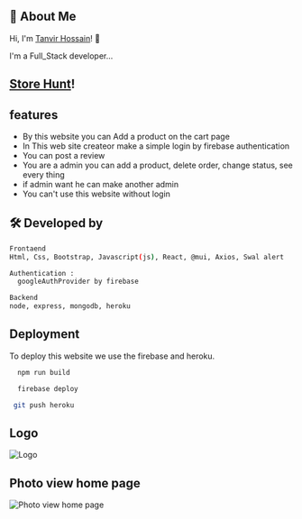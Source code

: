 ## 🚀 About Me

Hi, I'm [Tanvir Hossain](https://github.com/tanvir1017)! 👋

I'm a Full_Stack developer...

## [Store Hunt](https://store-hunt.web.app/)!

## features

- By this website you can Add a product on the cart page
- In This web site createor make a simple login by firebase authentication
- You can post a review
- You are a admin you can add a product, delete order, change status, see every thing
- if admin want he can make another admin
- You can't use this website without login

## 🛠 Developed by

```bash
Frontaend
Html, Css, Bootstrap, Javascript(js), React, @mui, Axios, Swal alert
```

```bash
Authentication :
  googleAuthProvider by firebase
```

```bash
Backend
node, express, mongodb, heroku
```

## Deployment

To deploy this website we use the firebase and heroku.

```bash
  npm run build
```

```bash
  firebase deploy
```

```bash
 git push heroku
```

## Logo

![Logo](https://i.ibb.co/Chfd4Nt/logo.png)

## Photo view home page

![Photo view home page](https://i.postimg.cc/43qpMHF4/img-2.png)
